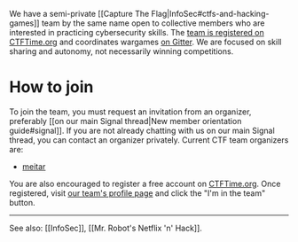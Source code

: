 We have a semi-private [[Capture The Flag|InfoSec#ctfs-and-hacking-games]] team by the same name open to collective members who are interested in practicing cybersecurity skills. The [team is registered on CTFTime.org](https://ctftime.org/team/34635) and coordinates wargames [on Gitter](https://gitter.im/AnarchoTechNYC/CTF). We are focused on skill sharing and autonomy, not necessarily winning competitions.

# How to join

To join the team, you must request an invitation from an organizer, preferably [[on our main Signal thread|New member orientation guide#signal]]. If you are not already chatting with us on our main Signal thread, you can contact an organizer privately. Current CTF team organizers are:

* [meitar](https://github.com/meitar)

You are also encouraged to register a free account on [CTFTime.org](https://ctftime.org/). Once registered, visit [our team's profile page](https://ctftime.org/team/34635) and click the "I'm in the team" button.

---

See also: [[InfoSec]], [[Mr. Robot's Netflix 'n' Hack]].